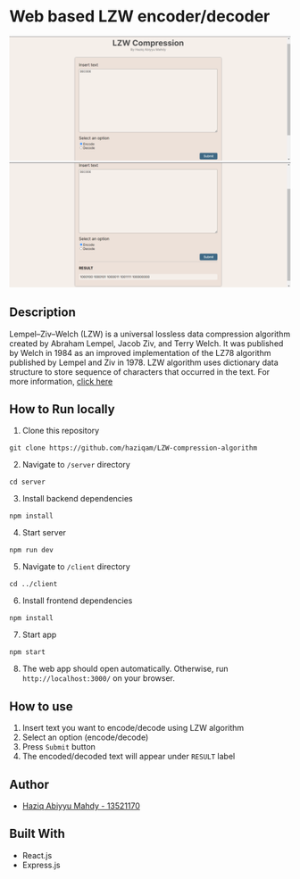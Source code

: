 # Web based LZW encoder/decoder

<img width="840" alt="web-image-1" src="images/image1.png">

<img width="840" alt="web-image-2" src="images/image2.png">

## Description
Lempel–Ziv–Welch (LZW) is a universal lossless data compression algorithm created by Abraham Lempel, Jacob Ziv, and Terry Welch. It was published by Welch in 1984 as an improved implementation of the LZ78 algorithm published by Lempel and Ziv in 1978. LZW algorithm uses dictionary data structure to store sequence of characters that occurred in the text. For more information, <a href="https://en.wikipedia.org/wiki/Lempel%E2%80%93Ziv%E2%80%93Welch">click here</a>

## How to Run locally
1. Clone this repository
```
git clone https://github.com/haziqam/LZW-compression-algorithm
```
2. Navigate to `/server` directory
```
cd server
```
3. Install backend dependencies
```
npm install
```
4. Start server
```
npm run dev
```
5. Navigate to `/client` directory
```
cd ../client
```
6. Install frontend dependencies
```
npm install
```
7. Start app
```
npm start
```
8. The web app should open automatically. Otherwise, run `http://localhost:3000/` on your browser. 

## How to use
1. Insert text you want to encode/decode using LZW algorithm
2. Select an option (encode/decode)
3. Press `Submit` button
4. The encoded/decoded text will appear under `RESULT` label


## Author
- [Haziq Abiyyu Mahdy - 13521170](https://github.com/haziqam) 

## Built With
* React.js
* Express.js